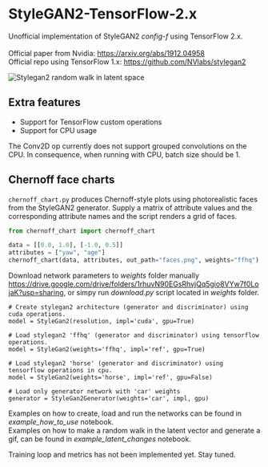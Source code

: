 # StyleGAN2-TensorFlow-2.x
Unofficial implementation of StyleGAN2 *config-f* using TensorFlow 2.x. <br/>  <br/>
Official paper from Nvidia: https://arxiv.org/abs/1912.04958 <br/>
Official repo using TensorFlow 1.x: https://github.com/NVlabs/stylegan2

![Stylegan2 random walk in latent space](images/ffhq_latent.gif)

## Extra features

* Support for TensorFlow custom operations
* Support for CPU usage

The Conv2D op currently does not support grouped convolutions on the CPU. In consequence, when running with CPU, batch size should be 1.

## Chernoff face charts

`chernoff_chart.py` produces Chernoff-style plots using photorealistic faces from
the StyleGAN2 generator.  Supply a matrix of attribute values and the
corresponding attribute names and the script renders a grid of faces.

```python
from chernoff_chart import chernoff_chart

data = [[0.0, 1.0], [-1.0, 0.5]]
attributes = ["yaw", "age"]
chernoff_chart(data, attributes, out_path="faces.png", weights="ffhq")
```

Download network parameters to *weights* folder manually https://drive.google.com/drive/folders/1rhuvN90EGsRhvjQq5gio8VYw7f0LojaK?usp=sharing, or simpy run *download.py* script located in *weights* folder.

```
# Create stylegan2 architecture (generator and discriminator) using cuda operations.
model = StyleGan2(resolution, impl='cuda', gpu=True)

# Load stylegan2 'ffhq' (generator and discriminator) using tensorflow operations.
model = StyleGan2(weights='ffhq', impl='ref', gpu=True)

# Load stylegan2 'horse' (generator and discriminator) using tensorflow operations in cpu.
model = StyleGan2(weights='horse', impl='ref', gpu=False)

# Load only generator network with 'car' weights
generator = StyleGan2Generator(weights='car', impl, gpu)
```

Examples on how to create, load and run the networks can be found in *example_how_to_use* notebook.<br/>
Examples on how to make a random walk in the latent vector and generate a gif, can be found in *example_latent_changes* notebook.

Training loop and metrics has not been implemented yet. Stay tuned.
